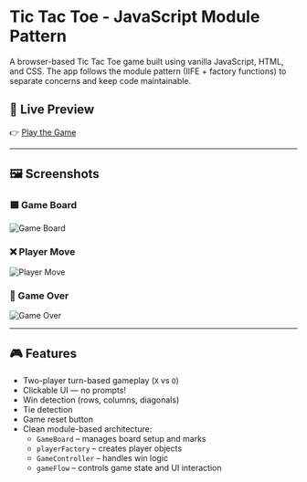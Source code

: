 # Tic Tac Toe - JavaScript Module Pattern

A browser-based Tic Tac Toe game built using vanilla JavaScript, HTML, and CSS. The app follows the module pattern (IIFE + factory functions) to separate concerns and keep code maintainable.

## 🔗 Live Preview

👉 [Play the Game](https://garfieldas.github.io/tic-tac-toe/)  

---

## 🖼️ Screenshots

### 🟦 Game Board
![Game Board](https://i.ibb.co/wZtMSNm8/Screenshot-2025-06-11-at-22-38-58.png)

### ❌ Player Move
![Player Move](https://i.ibb.co/VpVJwWC4/Screenshot-2025-06-11-at-22-39-18.png)

### 🏁 Game Over
![Game Over](https://i.ibb.co/CsDngCnd/Screenshot-2025-06-11-at-22-39-29.png)

---


## 🎮 Features

- Two-player turn-based gameplay (`X` vs `O`)
- Clickable UI — no prompts!
- Win detection (rows, columns, diagonals)
- Tie detection
- Game reset button
- Clean module-based architecture:
  - `GameBoard` – manages board setup and marks
  - `playerFactory` – creates player objects
  - `GameController` – handles win logic
  - `gameFlow` – controls game state and UI interaction

